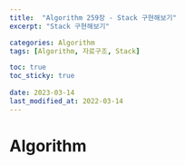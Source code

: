 ```yaml
---
title:  "Algorithm 259장 - Stack 구현해보기"
excerpt: "Stack 구현해보기"

categories: Algorithm
tags: [Algorithm, 자료구조, Stack]

toc: true
toc_sticky: true
 
date: 2023-03-14
last_modified_at: 2022-03-14
---
```

# Algorithm